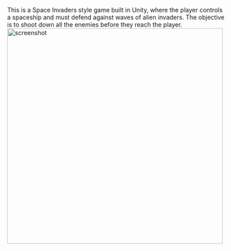 This is a Space Invaders style game built in Unity, where the player controls a spaceship and must defend against waves of alien invaders. The objective is to shoot down all the enemies before they reach the player.
<img src="https://github.com/user-attachments/assets/3d41f90f-7860-4258-8d04-a8ba25299352" alt="screenshot" width="500px"/> 

